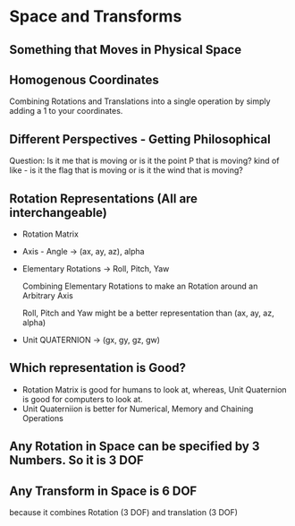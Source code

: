 # Space and Transforms

## Something that Moves in Physical Space

## Homogenous Coordinates

Combining Rotations and Translations into a single operation by simply adding a 1 to your coordinates.

## Different Perspectives - Getting Philosophical

Question: Is it me that is moving or is it the point P that is moving? kind of like - is it the flag that is moving or is it the wind that is moving?

## Rotation Representations \(All are interchangeable\)

* Rotation Matrix
* Axis - Angle -&gt; \(ax, ay, az\), alpha
* Elementary Rotations -&gt; Roll, Pitch, Yaw

  Combining Elementary Rotations to make an Rotation around an Arbitrary Axis 

  Roll, Pitch and Yaw might be a better representation than \(ax, ay, az, alpha\)

* Unit QUATERNION -&gt; \(gx, gy, gz, gw\)

## Which representation is Good?

* Rotation Matrix is good for humans to look at, whereas, Unit Quaternion is good for computers to look at.
* Unit Quaterniion is better for Numerical, Memory and Chaining Operations

## Any Rotation in Space can be specified by 3 Numbers. So it is 3 DOF

## Any Transform in Space is 6 DOF

because it combines Rotation \(3 DOF\) and translation \(3 DOF\)

